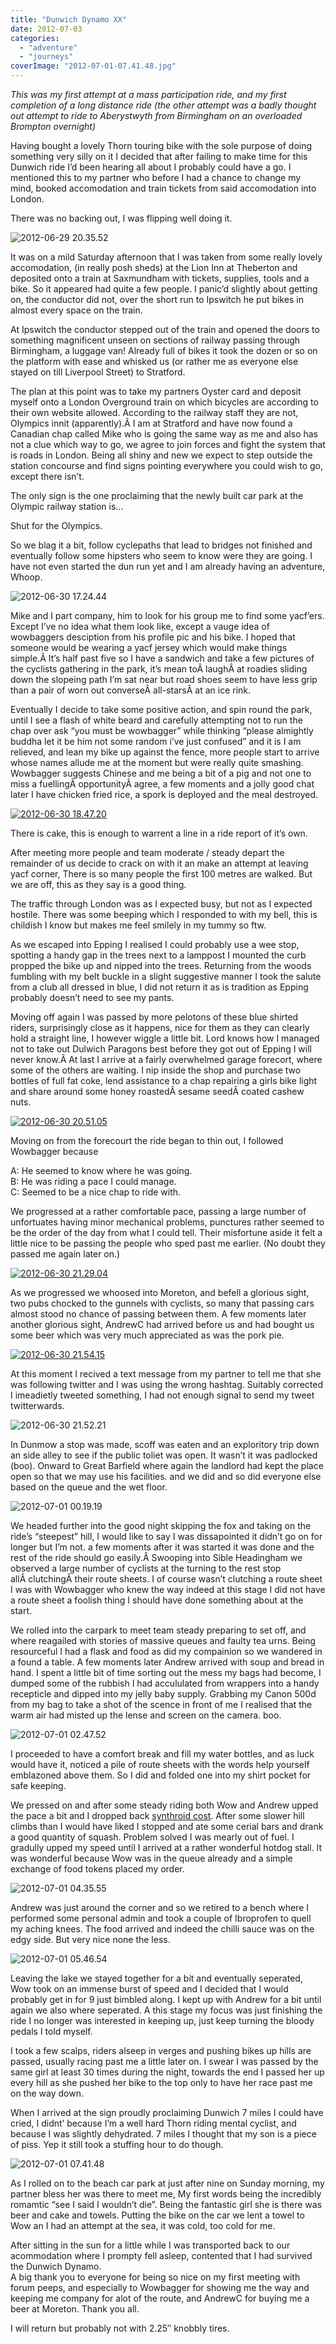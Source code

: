 ```yaml
---
title: "Dunwich Dynamo XX"
date: 2012-07-03
categories: 
  - "adventure"
  - "journeys"
coverImage: "2012-07-01-07.41.48.jpg"
---
```


_This was my first attempt at a mass participation ride, and my first completion of a long distance ride (the other attempt was a badly thought out attempt to ride to Aberystwyth from Birmingham on an overloaded Brompton overnight)_

Having bought a lovely Thorn touring bike with the sole purpose of doing something very silly on it I decided that after failing to make time for this Dunwich ride I’d been hearing all about I probably could have a go. I mentioned this to my partner who before I had a chance to change my mind, booked accomodation and train tickets from said accomodation into London.

There was no backing out, I was flipping well doing it.

![](images/2012-06-29-20.35.52-900x600.jpg "2012-06-29 20.35.52")

It was on a mild Saturday afternoon that I was taken from some really lovely accomodation, (in really posh sheds) at the Lion Inn at Theberton and deposited onto a train at Saxmundham with tickets, supplies, tools and a bike. So it appeared had quite a few people. I panic’d slightly about getting on, the conductor did not, over the short run to Ipswitch he put bikes in almost every space on the train.

At Ipswitch the conductor stepped out of the train and opened the doors to something magnificent unseen on sections of railway passing through Birmingham, a luggage van! Already full of bikes it took the dozen or so on the platform with ease and whisked us (or rather me as everyone else stayed on till Liverpool Street) to Stratford.

The plan at this point was to take my partners Oyster card and deposit myself onto a London Overground train on which bicycles are according to their own website allowed. According to the railway staff they are not, Olympics innit (apparently).Â I am at Stratford and have now found a Canadian chap called Mike who is going the same way as me and also has not a clue which way to go, we agree to join forces and fight the system that is roads in London. Being all shiny and new we expect to step outside the station concourse and find signs pointing everywhere you could wish to go, except there isn’t.

The only sign is the one proclaiming that the newly built car park at the Olympic railway station is…

Shut for the Olympics.

So we blag it a bit, follow cyclepaths that lead to bridges not finished and eventually follow some hipsters who seem to know were they are going. I have not even started the dun run yet and I am already having an adventure, Whoop.

![](images/2012-06-30-17.24.44-900x600.jpg "2012-06-30 17.24.44")

Mike and I part company, him to look for his group me to find some yacf’ers. Except I’ve no idea what them look like, except a vauge idea of wowbaggers desciption from his profile pic and his bike. I hoped that someone would be wearing a yacf jersey which would make things simple.Â It’s half past five so I have a sandwich and take a few pictures of the cyclists gathering in the park, it’s mean toÂ laughÂ at roadies sliding down the slopeing path I’m sat near but road shoes seem to have less grip than a pair of worn out converseÂ all-starsÂ at an ice rink.

Eventually I decide to take some positive action, and spin round the park, until I see a flash of white beard and carefully attempting not to run the chap over ask “you must be wowbagger” while thinking “please almightly buddha let it be him not some random i’ve just confused” and it is I am relieved, and lean my bike up against the fence, more people start to arrive whose names allude me at the moment but were really quite smashing. Wowbagger suggests Chinese and me being a bit of a pig and not one to miss a fuellingÂ opportunityÂ agree, a few moments and a jolly good chat later I have chicken fried rice, a spork is deployed and the meal destroyed.

[![](images/2012-06-30-18.47.20-450x675.jpg "2012-06-30 18.47.20")](http://www.davelodwig.co.uk/2012/07/dunwich-dynamo-xx/2012-06-30-18-47-20/)

There is cake, this is enough to warrent a line in a ride report of it’s own.

After meeting more people and team moderate / steady depart the remainder of us decide to crack on with it an make an attempt at leaving yacf corner, There is so many people the first 100 metres are walked. But we are off, this as they say is a good thing.

The traffic through London was as I expected busy, but not as I expected hostile. There was some beeping which I responded to with my bell, this is childish I know but makes me feel smilely in my tummy so ftw.

As we escaped into Epping I realised I could probably use a wee stop, spotting a handy gap in the trees next to a lamppost I mounted the curb propped the bike up and nipped into the trees. Returning from the woods fumbling with my belt buckle in a slight suggestive manner I took the salute from a club all dressed in blue, I did not return it as is tradition as Epping probably doesn’t need to see my pants.

Moving off again I was passed by more pelotons of these blue shirted riders, surprisingly close as it happens, nice for them as they can clearly hold a straight line, I however wiggle a little bit. Lord knows how I managed not to take out Dulwich Paragons best before they got out of Epping I will never know.Â At last I arrive at a fairly overwhelmed garage forecort, where some of the others are waiting. I nip inside the shop and purchase two bottles of full fat coke, lend assistance to a chap repairing a girls bike light and share around some honey roastedÂ sesame seedÂ coated cashew nuts.

[![](images/2012-06-30-20.51.05-450x675.jpg "2012-06-30 20.51.05")](http://www.davelodwig.co.uk/2012/07/dunwich-dynamo-xx/2012-06-30-20-51-05/)

Moving on from the forecourt the ride began to thin out, I followed Wowbagger because

A: He seemed to know where he was going.  
B: He was riding a pace I could manage.  
C: Seemed to be a nice chap to ride with.

We progressed at a rather comfortable pace, passing a large number of unfortuates having minor mechanical problems, punctures rather seemed to be the order of the day from what I could tell. Their misfortune aside it felt a little nice to be passing the people who sped past me earlier. (No doubt they passed me again later on.)

[![](images/2012-06-30-21.29.04-450x675.jpg "2012-06-30 21.29.04")](http://www.davelodwig.co.uk/2012/07/dunwich-dynamo-xx/2012-06-30-21-29-04/)

As we progressed we whoosed into Moreton, and befell a glorious sight, two pubs chocked to the gunnels with cyclists, so many that passing cars almost stood no chance of passing between them. A few moments later another glorious sight, AndrewC had arrived before us and had bought us some beer which was very much appreciated as was the pork pie.

[![](images/2012-06-30-21.54.15-450x675.jpg "2012-06-30 21.54.15")](http://www.davelodwig.co.uk/2012/07/dunwich-dynamo-xx/2012-06-30-21-54-15/)

At this moment I recived a text message from my partner to tell me that she was following twitter and I was using the wrong hashtag. Suitably corrected I imeadietly tweeted something, I had not enough signal to send my tweet twitterwards.

![](images/2012-06-30-21.52.21-900x600.jpg "2012-06-30 21.52.21")

In Dunmow a stop was made, scoff was eaten and an exploritory trip down an side alley to see if the public toliet was open. It wasn’t it was padlocked (boo). Onward to Great Barfield where again the landlord had kept the place open so that we may use his facilities. and we did and so did everyone else based on the queue and the wet floor.

![](images/2012-07-01-00.19.19-900x600.jpg "2012-07-01 00.19.19")

We headed further into the good night skipping the fox and taking on the ride’s “steepest” hill, I would like to say I was dissapointed it didn’t go on for longer but I’m not. a few moments after it was started it was done and the rest of the ride should go easily.Â Swooping into Sible Headingham we observed a large number of cyclists at the turning to the rest stop allÂ clutchingÂ their route sheets. I of course wasn’t clutching a route sheet I was with Wowbagger who knew the way indeed at this stage I did not have a route sheet a foolish thing I should have done something about at the start.

We rolled into the carpark to meet team steady preparing to set off, and where reagailed with stories of massive queues and faulty tea urns. Being resourceful I had a flask and food as did my compainion so we wandered in a found a table. A few moments later Andrew arrived with soup and bread in hand. I spent a little bit of time sorting out the mess my bags had become, I dumped some of the rubbish I had accululated from wrappers into a handy recepticle and dipped into my jelly baby supply. Grabbing my Canon 500d from my bag to take a shot of the scence in front of me I realised that the warm air had misted up the lense and screen on the camera. boo.

![](images/2012-07-01-02.47.52-900x505.jpg "2012-07-01 02.47.52")

I proceeded to have a comfort break and fill my water bottles, and as luck would have it, noticed a pile of route sheets with the words help yourself emblazoned above them. So I did and folded one into my shirt pocket for safe keeping.

We pressed on and after some steady riding both Wow and Andrew upped the pace a bit and I dropped back [synthroid cost](http://biturlz.com/bubBvss). After some slower hill climbs than I would have liked I stopped and ate some cerial bars and drank a good quantity of squash. Problem solved I was mearly out of fuel. I gradully upped my speed until I arrived at a rather wonderful hotdog stall. It was wonderful because Wow was in the queue already and a simple exchange of food tokens placed my order.

![](images/2012-07-01-04.35.55-900x600.jpg "2012-07-01 04.35.55")

Andrew was just around the corner and so we retired to a bench where I performed some personal admin and took a couple of Ibroprofen to quell my aching knees. The food arrived and indeed the chilli sauce was on the edgy side. But very nice none the less.

![](images/2012-07-01-05.46.54-900x672.jpg "2012-07-01 05.46.54")

Leaving the lake we stayed together for a bit and eventually seperated, Wow took on an immense burst of speed and I decided that I would probably get in for 9 just bimbled along. I kept up with Andrew for a bit until again we also where seperated. A this stage my focus was just finishing the ride I no longer was interested in keeping up, just keep turning the bloody pedals I told myself.

I took a few scalps, riders alseep in verges and pushing bikes up hills are passed, usually racing past me a little later on. I swear I was passed by the same girl at least 30 times during the night, towards the end I passed her up every hill as she pushed her bike to the top only to have her race past me on the way down.

When I arrived at the sign proudly proclaiming Dunwich 7 miles I could have cried, I didnt’ because I’m a well hard Thorn riding mental cyclist, and because I was slightly dehydrated. 7 miles I thought that my son is a piece of piss. Yep it still took a stuffing hour to do though.

![](images/2012-07-01-07.41.48-900x600.jpg "2012-07-01 07.41.48")

As I rolled on to the beach car park at just after nine on Sunday morning, my partner bless her was there to meet me, My first words being the incredibly romamtic “see I said I wouldn’t die”. Being the fantastic girl she is there was beer and cake and towels. Putting the bike on the car we lent a towel to Wow an I had an attempt at the sea, it was cold, too cold for me.

After sitting in the sun for a little while I was transported back to our acommodation where I prompty fell asleep, contented that I had survived the Dunwich Dynamo.  
A big thank you to everyone for being so nice on my first meeting with forum peeps, and especially to Wowbagger for showing me the way and keeping me company for alot of the route, and AndrewC for buying me a beer at Moreton. Thank you all.

I will return but probably not with 2.25″ knobbly tires.
